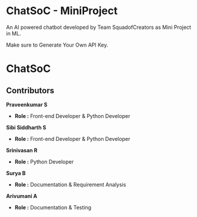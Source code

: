 # ChatSoC - MiniProject

An AI powered chatbot developed by Team SquadofCreators as Mini Project in ML.

Make sure to Generate Your Own API Key.


# ChatSoC

## Contributors

**Praveenkumar S**
- **Role :** Front-end Developer & Python Developer

**Sibi Siddharth S**
- **Role :** Front-end Developer & Python Developer

**Srinivasan R**
- **Role :** Python Developer

**Surya B**
- **Role :** Documentation & Requirement Analysis

**Arivumani A**
- **Role :** Documentation & Testing



